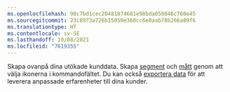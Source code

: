 ```yaml
---
ms.openlocfilehash: 98c7bd1cec20481874681e98bda050846c760e45
ms.sourcegitcommit: 23c8973a726b15050e368cc6e0aab78b266a89f6
ms.translationtype: HT
ms.contentlocale: sv-SE
ms.lasthandoff: 10/08/2021
ms.locfileid: "7619355"
---
```

Skapa ovanpå dina utökade kunddata. Skapa [segment](../audience-insights/segments.md) och [mått](../audience-insights/measures.md) genom att välja ikonerna i kommandofältet. Du kan också [exportera data](../audience-insights/export-destinations.md) för att leverera anpassade erfarenheter till dina kunder.